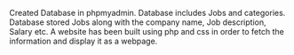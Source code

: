 Created Database in phpmyadmin. Database includes Jobs and categories. Database stored Jobs along with the company name, Job description, Salary etc. A website has been built using php and css in order to fetch the information and display it as a webpage.

